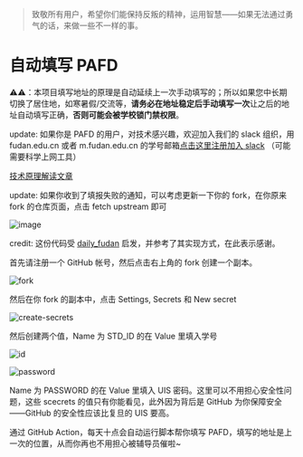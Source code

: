 
> 致敬所有用户，希望你们能保持反叛的精神，运用智慧——如果无法通过勇气的话，来做一些不一样的事。


# 自动填写 PAFD

⚠️⚠️：本项目填写地址的原理是自动延续上一次手动填写的；所以如果您中长期切换了居住地，如寒暑假/交流等，**请务必在地址稳定后手动填写一次**让之后的地址自动填写正确，**否则可能会被学校锁门禁权限**。

update: 如果你是 PAFD 的用户，对技术感兴趣，欢迎加入我们的 slack 组织，用 fudan.edu.cn 或者 m.fudan.edu.cn 的学号邮箱[点击这里注册加入 slack](https://join.slack.com/t/fducslg/signup) （可能需要科学上网工具）

[技术原理解读文章](https://github.com/FDUCSLG/fducslg/blob/master/content/blog/2020-11-23-PAFD-EXPLAINED.md)

update: 如果你收到了填报失败的通知，可以考虑更新一下你的 fork，在你原来 fork 的仓库页面，点击 fetch upstream 即可

![image](https://user-images.githubusercontent.com/29735669/139017607-a7888bfa-75d6-4949-b498-3a7982158a0b.png)


credit: 这份代码受 [daily_fudan](https://github.com/k652/daily_fudan) 启发，并参考了其实现方式，在此表示感谢。

首先请注册一个 GitHub 帐号，然后点击右上角的 fork 创建一个副本。

![fork](https://github.com/fducslg/pafd-automated/blob/master/docs/fork.png?raw=true)

然后在你 fork 的副本中，点击 Settings, Secrets 和 New secret

![create-secrets](https://github.com/fducslg/pafd-automated/blob/master/docs/create-secrets.png?raw=true)

然后创建两个值，Name 为 STD_ID 的在 Value 里填入学号

![id](https://github.com/fducslg/pafd-automated/blob/master/docs/id.png?raw=true)

![password](https://github.com/fducslg/pafd-automated/blob/master/docs/password.png?raw=true)

Name 为 PASSWORD 的在 Value 里填入 UIS 密码。这里可以不用担心安全性问题，这些 scecrets 的值只有你能看见，此外因为背后是 GitHub 为你保障安全——GitHub 的安全性应该比复旦的 UIS 要高。

通过 GitHub Action，每天十点会自动运行脚本帮你填写 PAFD，填写的地址是上一次的位置，从而你再也不用担心被辅导员催啦~
